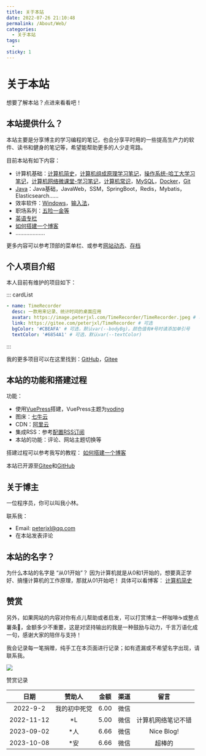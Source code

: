 ```yaml
---
title: 关于本站
date: 2022-07-26 21:10:48
permalink: /About/Web/
categories:
  - 关于本站
tags:
  - 
sticky: 1
---
```

# 关于本站

想要了解本站？点进来看看吧！
<!-- more -->

## 本站提供什么？

本站主要是分享博主的学习编程的笔记，也会分享平时用的一些提高生产力的软件、读书和健身的笔记等，希望能帮助更多的人少走弯路。


目前本站有如下内容：

* 计算机基础：[计算机简史](/ComputerHistory)，[计算机组成原理学习笔记](/ComputerOrganization)，[操作系统-哈工大学习笔记](/ComputerOS)，[计算机网络微课堂-学习笔记](/Network)，[计算机常识](/literacy/)，[MySQL](/MySQL)，[Docker](/Docker)，[Git](/Git)
* [Java](/Java)：Java基础，JavaWeb，SSM，SpringBoot，Redis，Mybatis，Elasticsearch......
* 效率软件：[Windows](/Windows/)，[输入法](/TypeWriting/)，
* 职场系列：[五险一金等](/Social-welfare/)
* [英语专栏](/English)
* [如何搭建一个博客](/Blog/)
* ...................

更多内容可以参考顶部的菜单栏、或参考[网站动态](/About/WebLog/)、[存档](/archives/)


## 个人项目介绍

本人目前有维护的项目如下：

::: cardList
```yaml
- name: TimeRecorder
  desc: 一款用来记录、统计时间的桌面应用
  avatar: https://image.peterjxl.com/TimeRecorder/TimeRecorder.jpeg # 可选
  link: https://gitee.com/peterjxl/TimeRecorder # 可选
  bgColor: '#CBEAFA' # 可选，默认var(--bodyBg)。颜色值有#号时请添加单引号
  textColor: '#6854A1' # 可选，默认var(--textColor)
```
:::

我的更多项目可以在这里找到：[GitHub](https://github.com/Peter-JXL)，[Gitee](https://gitee.com/peterjxl)

## 本站的功能和搭建过程

功能：
* 使用[VuePress](https://vuepress.vuejs.org/zh/)搭建，VuePress主题为[voding](https://doc.xugaoyi.com/)
* 图床：[七牛云](https://www.qiniu.com/)
* CDN：[阿里云](https://dcdn.console.aliyun.com/)
* 集成RSS：参考[配置RSS订阅](/Blog/RSS/)
* 本站的功能：评论、网站主题切换等

搭建过程可以参考我写的教程： [如何搭建一个博客](/Blog/)


本站已开源至[Gitee](https://gitee.com/peterjxl/vuepressblog)和[GitHub](https://github.com/Peter-JXL/vuepressblog)



## 关于博主

一位程序员，你可以叫我小林。

联系我：

* Email:  [peterjxl@qq.com](mailto:peterjxl@qq.com)
* 在本站发表评论


## 本站的名字？

为什么本站的名字是 “从01开始”？ 因为计算机就是从0和1开始的，想要真正学好、搞懂计算机的工作原理，那就从01开始吧！ 具体可以看博客： [计算机简史](/ComputerHistory)

## 赞赏


另外，如果网站的内容对你有点儿帮助或者启发，可以打赏博主一杯咖啡☕或整点薯条🍟，金额多少不重要，这是对坚持输出的我是一种鼓励与动力，千言万语化成一句，感谢大家的陪伴与支持！ 

我会记录每一笔捐赠，纯手工在本页面进行记录；如有遗漏或不希望名字出现，请联系我。

![](https://image.peterjxl.com/blog/reward.jpg)


赞赏记录

|  日期  |    赞助人    | 金额 | 渠道 | 留言 |
| :--------: | :----------: | :------: | :--: | :--: |
|  2022-9-2  | 我的初中死党 |   6.00   | 微信 |  |
| 2022-11-12 |      *L      |   5.00   | 微信 | 计算机网络笔记不错 |
| 2023-09-02 |      *人     |   6.66   | 微信 | Nice Blog! |
| 2023-10-08 |      *安     |   6.66   | 微信 | 超棒的 |

